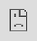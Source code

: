 ```yaml
---
new: false
updated: false
layout: templates/new/help/post-new.html
title: How to Use Helperbird with Family Sharing on iOS
description:
  This guide walks you through the steps for installing and setting up the Helperbird extension or
  iOS app using Family Sharing. It also includes instructions on turning off Screen Time
  restrictions during installation and re-enabling them afterward.
keywords:
  Dyslexia software, Reading Mode for Google Chrome, Voice typing for chrome, Text to speech for
  chrome, text reader, Immersive Reader, dyslexia fonts, accessibility software, dyslexia software,
  Helperbird for Edge, Helperbird for Firefox, Helperbird for Chrome, Opendyslexic for Chrome,
  OpenDyslexic
url: help/family-sharing-helperbird-installation-guide/
permalink: help/family-sharing-helperbird-installation-guide/
name: Robert James
headerTags:
  [
    { tag: 'turn-off-screen-time-restrictions', title: 'Turn off Screen Time Restrictions' },
    { tag: 'download-and-install-helperbird', title: 'Download and Install Helperbird' },
    { tag: 'enable-helperbird-and-restore-screen-time', title: 'Enable Helperbird and Restore Screen Time' }
  ]
tags:
  - iOS
  - helpguides
  - iOSHelpGuides
img: assets/images2/uploads/add-a-heading.png
date: 2023-09-10
youtubeId: vwT8SAJfU3E
cardTitle: Family Sharing
featureDescription:
  This guide walks you through the steps for installing and setting up the Helperbird extension or
  iOS app using Family Sharing.
footer: true
header: true
---
```


Setting up Helperbird for your child using Family Sharing is straightforward. You'll need to temporarily turn off Screen Time restrictions, install the app, and then turn those restrictions back on. Here's how to do it.

---

## Step 1: Turn off Screen Time Restrictions

Open the **Settings** app on your child's iOS device. Scroll down and tap **Screen Time**. If you've set a Screen Time Passcode, enter it now. Tap **Content & Privacy Restrictions**, then toggle the switch to turn it **off**. This temporarily removes restrictions so you can install Helperbird.

![Turning off Screen Time restrictions in iOS Settings](screen-time-off.png)

---

## Step 2: Download and Install Helperbird

Open the **App Store** on your child's device and tap the search icon at the bottom. Type "Helperbird" in the search bar and tap **Search**. Find the Helperbird app (look for the blue bird icon) and tap **Get**. You may need to enter your Apple ID password or use Touch ID/Face ID to confirm the download. Wait for the app to finish installing.

![Downloading Helperbird from the App Store](helperbird-download-family.png)

---

## Step 3: Enable Helperbird and Restore Screen Time

Once installed, go back to the **Settings** app and scroll down to find **Helperbird**. Tap on it and make sure all options under **Allow Helperbird to Access** are toggled on. Now it's time to turn Screen Time back on. Go to **Settings > Screen Time**, enter your passcode, then tap **Content & Privacy Restrictions** and toggle the switch back **on**. Your child can now use Helperbird with your Screen Time settings restored.

![Enabling Helperbird permissions and restoring Screen Time](helperbird-enable-screen-time.png)

**Tip:** Make sure to test Helperbird with your child after setup to ensure all features are working properly while Screen Time is active!

---

## Video Tutorial

{% if youtubeId %}
<div class="aspect-w-16 aspect-h-9 mt-12 mb-12">
<iframe
  style="position: absolute; top: 0; left: 0; width: 100%; height: 100%"
  src="https://www.youtube-nocookie.com/embed/{{youtubeId}}"
  title="YouTube video player"
  frameborder="0"
  allow="accelerometer; autoplay; clipboard-write; encrypted-media; gyroscope; picture-in-picture; web-share"
  allowfullscreen
></iframe>
</div>
{% else %}
Coming soon
{% endif %}

---

## Need Additional Help?

If you run into any issues setting up Helperbird with Family Sharing, our support team is here to help! Visit our [Help Center](https://helperbird.com/help/) or reach out to our [Helperbird support team](https://www.helperbird.com/support) directly.